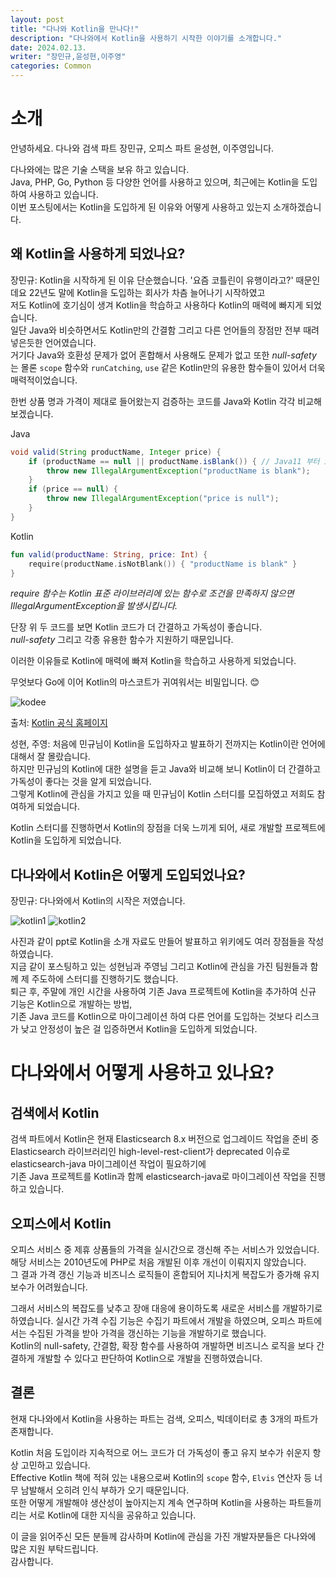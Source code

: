 ```yaml
---
layout: post
title: "다나와 Kotlin을 만나다!"
description: "다나와에서 Kotlin을 사용하기 시작한 이야기를 소개합니다."
date: 2024.02.13.
writer: "장민규,윤성현,이주영"
categories: Common
---
```


# 소개

안녕하세요. 다나와 검색 파트 장민규, 오피스 파트 윤성현, 이주영입니다.

다나와에는 많은 기술 스택을 보유 하고 있습니다.   
Java, PHP, Go, Python 등 다양한 언어를 사용하고 있으며, 최근에는 Kotlin을 도입하여 사용하고 있습니다.   
이번 포스팅에서는 Kotlin을 도입하게 된 이유와 어떻게 사용하고 있는지 소개하겠습니다.


## 왜 Kotlin을 사용하게 되었나요?

장민규: Kotlin을 시작하게 된 이유 단순했습니다. '요즘 코틀린이 유행이라고?' 때문인데요 22년도 말에 Kotlin을 도입하는 회사가 차츰 늘어나기 시작하였고    
저도 Kotlin에 호기심이 생겨 Kotlin을 학습하고 사용하다 Kotlin의 매력에 빠지게 되었습니다.   
일단 Java와 비슷하면서도 Kotlin만의 간결함 그리고 다른 언어들의 장점만 전부 때려 넣은듯한 언어였습니다.    
거기다 Java와 호환성 문제가 없어 혼합해서 사용해도 문제가 없고 또한 *null-safety* 는 몰론 `scope` 함수와 `runCatching`, `use` 같은 Kotlin만의 유용한 함수들이 있어서 더욱 매력적이었습니다.

한번 상품 명과 가격이 제대로 들어왔는지 검증하는 코드를 Java와 Kotlin 각각 비교해 보겠습니다.

Java
```java
void valid(String productName, Integer price) {
    if (productName == null || productName.isBlank()) { // Java11 부터 isBlank() 사용 가능
        throw new IllegalArgumentException("productName is blank");
    }
    if (price == null) {
        throw new IllegalArgumentException("price is null");
    }
}
```
Kotlin
```kotlin
fun valid(productName: String, price: Int) {
    require(productName.isNotBlank()) { "productName is blank" }
}
```
*require 함수는 Kotlin 표준 라이브러리에 있는 함수로 조건을 만족하지 않으면 IllegalArgumentException을 발생시킵니다.*

단장 위 두 코드를 보면 Kotlin 코드가 더 간결하고 가독성이 좋습니다.    
*null-safety* 그리고 각종 유용한 함수가 지원하기 때문입니다.

이러한 이유들로 Kotlin에 매력에 빠져 Kotlin을 학습하고 사용하게 되었습니다.

무엇보다 Go에 이어 Kotlin의 마스코트가 귀여워서는 비밀입니다. 😊   

![kodee](/images/2024-02-13-Meet-The-Kotlin/kodee.png)   

출처: [Kotlin 공식 홈페이지](https://blog.jetbrains.com/ko/kotlin/2023/05/the-kotlin-mascot-returns/)

성현, 주영: 처음에 민규님이 Kotlin을 도입하자고 발표하기 전까지는 Kotlin이란 언어에 대해서 잘 몰랐습니다.   
하지만 민규님의 Kotlin에 대한 설명을 듣고 Java와 비교해 보니 Kotlin이 더 간결하고 가독성이 좋다는 것을 알게 되었습니다.   
그렇게 Kotlin에 관심을 가지고 있을 때 민규님이 Kotlin 스터디를 모집하였고 저희도 참여하게 되었습니다.

Kotlin 스터디를 진행하면서 Kotlin의 장점을 더욱 느끼게 되어, 새로 개발할 프로젝트에 Kotlin을 도입하게 되었습니다.


## 다나와에서 Kotlin은 어떻게 도입되었나요?

장민규: 다나와에서 Kotlin의 시작은 저였습니다.

![kotlin1](/images/2024-02-13-Meet-The-Kotlin/kotlin-1.PNG)
![kotlin2](/images/2024-02-13-Meet-The-Kotlin/kotlin-2.PNG)

사진과 같이 ppt로 Kotlin을 소개 자료도 만들어 발표하고 위키에도 여러 장점들을 작성하였습니다.   
지금 같이 포스팅하고 있는 성현님과 주영님 그리고 Kotlin에 관심을 가진 팀원들과 함께 제 주도하에 스터디를 진행하기도 했습니다.   
퇴근 후, 주말에 개인 시간을 사용하여 기존 Java 프로젝트에 Kotlin을 추가하여 신규 기능은 Kotlin으로 개발하는 방법,    
기존 Java 코드를 Kotlin으로 마이그레이션 하여 다른 언어를 도입하는 것보다 리스크가 낮고 안정성이 높은 걸 입증하면서 Kotlin을 도입하게 되었습니다.

# 다나와에서 어떻게 사용하고 있나요?

## 검색에서 Kotlin

검색 파트에서 Kotlin은 현재 Elasticsearch 8.x 버전으로 업그레이드 작업을 준비 중    
Elasticsearch 라이브러리인 high-level-rest-client가 deprecated 이슈로 elasticsearch-java 마이그레이션 작업이 필요하기에   
기존 Java 프로젝트를 Kotlin과 함께 elasticsearch-java로 마이그레이션 작업을 진행하고 있습니다.

## 오피스에서 Kotlin

오피스 서비스 중 제휴 상품들의 가격을 실시간으로 갱신해 주는 서비스가 있었습니다.   
해당 서비스는 2010년도에 PHP로 처음 개발된 이후 개선이 이뤄지지 않았습니다.   
그 결과 가격 갱신 기능과 비즈니스 로직들이 혼합되어 지나치게 복잡도가 증가해 유지 보수가 어려웠습니다.

그래서 서비스의 복잡도를 낮추고 장애 대응에 용이하도록 새로운 서비스를 개발하기로 하였습니다.
실시간 가격 수집 기능은 수집기 파트에서 개발을 하였으며, 오피스 파트에서는 수집된 가격을 받아 가격을 갱신하는 기능을 개발하기로 했습니다.   
Kotlin의 null-safety, 간결함, 확장 함수를 사용하여 개발하면 비즈니스 로직을 보다 간결하게 개발할 수 있다고 판단하여 Kotlin으로 개발을 진행하였습니다.

## 결론

현재 다나와에서 Kotlin을 사용하는 파트는 검색, 오피스, 빅데이터로 총 3개의 파트가 존재합니다.   

Kotlin 처음 도입이라 지속적으로 어느 코드가 더 가독성이 좋고 유지 보수가 쉬운지 항상 고민하고 있습니다.      
Effective Kotlin 책에 적혀 있는 내용으로써  Kotlin의 `scope` 함수, `Elvis` 연산자 등 너무 남발해서 오히려 인식 부하가 오기 때문입니다.   
또한 어떻게 개발해야 생산성이 높아지는지 계속 연구하며 Kotlin을 사용하는 파트들끼리는 서로 Kotlin에 대한 지식을 공유하고 있습니다.
 
이 글을 읽어주신 모든 분들께 감사하며 Kotlin에 관심을 가진 개발자분들은 다나와에 많은 지원 부탁드립니다.   
감사합니다.
